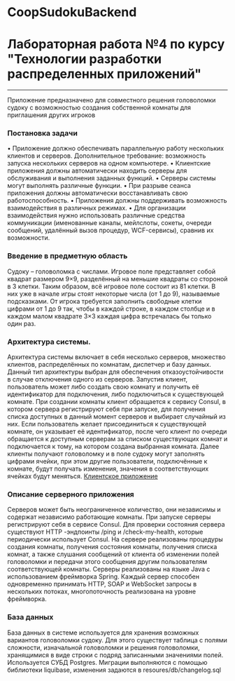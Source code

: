 # CoopSudokuBackend
# Лабораторная работа №4 по курсу "Технологии разработки распределенных приложений"
__________

Приложение предназначено для совместного решения головоломки судоку с возможностью создания собственной комнаты для приглашения других игроков

### Постановка задачи
•	Приложение должно обеспечивать параллельную работу нескольких клиентов и серверов. Дополнительное требование: возможность запуска нескольких серверов на одном компьютере.
•	Клиентские приложения должны автоматически находить серверы для обслуживания и выполнения заданных функций.
•	Серверы системы могут выполнять различные функции.
•	При разрыве сеанса приложения должны автоматически восстанавливать свою работоспособность.
•	Приложения должны поддерживать возможность взаимодействия в различных режимах.
•	Для организации взаимодействия нужно использовать различные средства коммуникации (именованные каналы, мейлслоты, сокеты, очереди сообщений, удалённый вызов процедур, WCF-сервисы), сравнив их возможности.

### Введение в предметную область
Судоку – головоломка с числами. Игровое поле представляет собой квадрат размером 9×9, разделённый на меньшие квадраты со стороной в 3 клетки. Таким образом, всё игровое поле состоит из 81 клетки. В них уже в начале игры стоят некоторые числа (от 1 до 9), называемые подсказками. От игрока требуется заполнить свободные клетки цифрами от 1 до 9 так, чтобы в каждой строке, в каждом столбце и в каждом малом квадрате 3×3 каждая цифра встречалась бы только один раз.

### Архитектура системы.
Архитектура системы  включает в себя несколько серверов, множество клиентов, распределённых по комнатам, диспетчер и базу данных. Данный тип архитектуры выбран для обеспечения отказоустойчивости в случае отключения одного из серверов. 
Запустив клиент, пользователь может либо создать свою комнату и получить её идентификатор для подключения, либо подключиться к существующей комнате. При создании комнаты клиент обращается к сервису Consul, в котором сервера регистрируют себя при запуске, для получения списка доступных в данный момент серверов и выбирает случайный из них. Если пользователь желает присоединиться к существующей комнате, он указывает её идентификатор, после чего клиент по очереди обращается к доступным серверам за списком существующих комнат и подключается к тому, на котором создана выбранная комната. Далее клиенты получают головоломку и в поле судоку могут заполнять цифрами ячейки, при этом другие пользователи, подключённые к комнате, будут получать изменения, значения в соответствующих ячейках будут меняться.
[Клиентское приложение](https://github.com/Syciv/CoopSudokuClient)

### Описание серверного приложения
Серверов может быть неограниченное количество, они независимы и содержат независимо работающие комнаты. При запуске серверы регистрируют себя в сервисе Consul. Для проверки состояния сервера существуют HTTP -эндпоинты /ping и /check-my-health, которые периодически использует Consul.
На сервере реализованы процедуры создания комнаты, получения состояния комнаты, получения списка комнат, а также слушания сообщений от клиента об изменении полей головоломки и передачи этого сообщения другим пользователям соответствующей комнаты.
Серверы реализованы на языке Java с использованием фреймворка Spring. Каждый сервер способен одновременно принимать HTTP, SOAP и WebSocket запросы в нескольких потоках, многопоточность реализована на уровне фреймворка.

### База данных
База данных в системе используется для хранения возможных вариантов головоломки судоку. Для этого существует таблица с полями сложности, изначальной головоломки и решения головоломки, хранящимися в виде строки с подряд записанными значениями полей. Используется СУБД Postgres.
Миграции выполняются с помощью библиотеки liquibase, изменения задаются в resoures/db/changelog.sql
